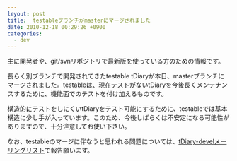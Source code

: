 ```yaml
---
leyout: post
title:  testableブランチがmasterにマージされました
date: 2010-12-18 00:29:26 +0900
categories:
  - dev
---
```

主に開発者や、git/svnリポジトリで最新版を使っている方のための情報です。

長らく別ブランチで開発されてきたtestable tDiaryが本日、masterブランチにマージされました。testableは、現在テストがないtDiaryを今後長くメンテナンスするために、機能面でのテストを付け加えるものです。

構造的にテストをしにくいtDiaryをテスト可能にするために、testableでは基本構造に少し手が入っています。このため、今後しばらくは不安定になる可能性がありますので、十分注意してお使い下さい。

なお、testableのマージに伴なうと思われる問題については、[tDiary-develメーリングリスト](https://lists.sourceforge.net/lists/listinfo/tdiary-devel)で報告願います。

